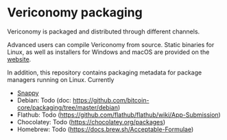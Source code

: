 Vericonomy packaging
=======

Vericonomy is packaged and distributed through different channels.

Advanced users can compile Vericonomy from source. Static binaries for Linux, as well as installers for Windows and macOS are
provided on the [website](https://vericonomy.com/).

In addition, this repository contains packaging metadata for package managers running on Linux. Currently

* [Snappy](/snap)
* Debian: Todo (doc: https://github.com/bitcoin-core/packaging/tree/master/debian)
* Flathub: Todo (https://github.com/flathub/flathub/wiki/App-Submission)
* Chocolatey: Todo (https://chocolatey.org/packages)
* Homebrew: Todo (https://docs.brew.sh/Acceptable-Formulae)